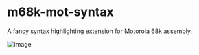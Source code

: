 # m68k-mot-syntax
A fancy syntax highlighting extension for Motorola 68k assembly.

![image](https://user-images.githubusercontent.com/99411254/222893990-b5b4cbc1-b090-4932-a145-c0e2d1d16228.png)
